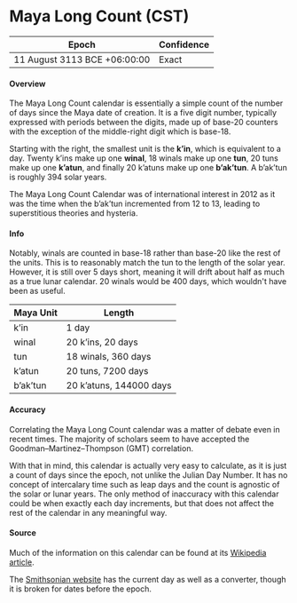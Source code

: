 # Maya Long Count (CST)

| Epoch                        | Confidence |
| ---------------------------- | ---------- |
| 11 August 3113 BCE +06:00:00 | Exact      |

#### Overview

The Maya Long Count calendar is essentially a simple count of the number of days since the Maya date of creation. It is a five digit number, typically expressed with periods between the digits, made up of base-20 counters with the exception of the middle-right digit which is base-18.

Starting with the right, the smallest unit is the **kʼin**, which is equivalent to a day. Twenty kʼins make up one **winal**, 18 winals make up one **tun**, 20 tuns make up one **kʼatun**, and finally 20 kʼatuns make up one **bʼakʼtun**. A bʼakʼtun is roughly 394 solar years.

The Maya Long Count Calendar was of international interest in 2012 as it was the time when the bʼakʼtun incremented from 12 to 13, leading to superstitious theories and hysteria.

#### Info

Notably, winals are counted in base-18 rather than base-20 like the rest of the units. This is to reasonably match the tun to the length of the solar year. However, it is still over 5 days short, meaning it will drift about half as much as a true lunar calendar. 20 winals would be 400 days, which wouldn't have been as useful.

| Maya Unit | Length |
|-----------|--------|
| kʼin | 1 day |
| winal | 20 kʼins, 20 days |
| tun | 18 winals, 360 days |
| kʼatun | 20 tuns, 7200 days |
| bʼakʼtun | 20 kʼatuns, 144000 days |

#### Accuracy

Correlating the Maya Long Count calendar was a matter of debate even in recent times. The majority of scholars seem to have accepted the Goodman–Martinez–Thompson (GMT) correlation.

With that in mind, this calendar is actually very easy to calculate, as it is just a count of days since the epoch, not unlike the Julian Day Number. It has no concept of intercalary time such as leap days and the count is agnostic of the solar or lunar years. The only method of inaccuracy with this calendar could be when exactly each day increments, but that does not affect the rest of the calendar in any meaningful way.

#### Source

Much of the information on this calendar can be found at its [Wikipedia article](https://en.wikipedia.org/wiki/Mesoamerican_Long_Count_calendar).

The [Smithsonian website](https://maya.nmai.si.edu/calendar/maya-calendar-converter) has the current day as well as a converter, though it is broken for dates before the epoch.
